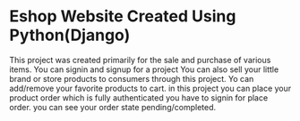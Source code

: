 # Eshop Website Created Using Python(Django)
This project was created primarily for the sale and purchase of various items. You can signin and signup for a project You can also sell your little brand or store products to consumers through this project. Yo can add/remove your favorite products to cart. in this project you can place your product order which is fully authenticated you have to signin for place order. you can see your order state pending/completed.

